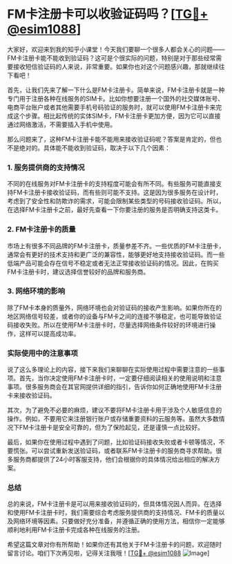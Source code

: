 # FM卡注册卡可以收验证码吗？[[TG💪+ @esim1088](https://t.me/s/esim1088)]

大家好，欢迎来到我的知乎小课堂！今天我们要聊一个很多人都会关心的问题——FM卡注册卡能不能收到验证码？这可是个很实际的问题，特别是对于那些经常需要接收短信验证码的人来说，非常重要。如果你也对这个问题感兴趣，那就继续往下看吧！

首先，让我们先来了解一下什么是FM卡注册卡。简单来说，FM卡注册卡就是一种专门用于注册各种在线服务的SIM卡。比如你想要注册一个国外的社交媒体账号、电商平台账户或者其他需要手机号码验证的服务时，就可以使用FM卡注册卡来完成这个步骤。相比起传统的实体SIM卡，FM卡注册卡更加方便，因为它可以直接通过网络激活，不需要插入手机中使用。

那么问题来了，这种FM卡注册卡能不能用来接收验证码呢？答案是肯定的，但也不是绝对的。具体能不能收到验证码，取决于以下几个因素：

### 1. **服务提供商的支持情况**
不同的在线服务对FM卡注册卡的支持程度可能会有所不同。有些服务可能直接支持FM卡注册卡接收验证码，而有些则可能不支持。这是因为很多服务在设计时，考虑到了安全性和防欺诈的需求，可能会限制某些类型的号码接收验证码。所以，在选择FM卡注册卡之前，最好先查看一下你要注册的服务是否明确支持这类卡。

### 2. **FM卡注册卡的质量**
市场上有很多不同品牌的FM卡注册卡，质量参差不齐。一些优质的FM卡注册卡，通常会有更好的技术支持和更广泛的兼容性，能够更好地支持接收验证码。而一些低端产品可能会存在信号不稳定或者无法正常接收验证码的情况。因此，在购买FM卡注册卡时，建议选择信誉较好的品牌和服务商。

### 3. **网络环境的影响**
除了FM卡本身的质量外，网络环境也会对验证码的接收产生影响。如果你所在的地区网络信号较差，或者你的设备与FM卡之间的连接不够稳定，也可能导致验证码接收失败。所以在使用FM卡注册卡时，尽量选择网络条件较好的环境进行操作，这样可以提高成功率。

### 实际使用中的注意事项

说了这么多理论上的内容，接下来我们来聊聊在实际使用过程中需要注意的一些事项。首先，当你决定使用FM卡注册卡时，一定要仔细阅读相关的使用说明和注意事项。很多服务商会在其官网提供详细的指引，告诉你如何正确地使用FM卡注册卡来接收验证码。

其次，为了避免不必要的麻烦，建议不要将FM卡注册卡用于涉及个人敏感信息的操作。例如，不要用它来注册银行账户或存储重要资料的云服务等。虽然大多数情况下FM卡注册卡是安全可靠的，但为了保险起见，还是谨慎一点比较好。

最后，如果你在使用过程中遇到了问题，比如验证码接收失败或者卡顿等情况，不要慌张。可以尝试重新发送验证码，或者联系FM卡注册卡的服务商寻求帮助。很多服务商都提供了24小时客服支持，他们会根据你的具体情况给出相应的解决方案。

### 总结

总的来说，FM卡注册卡是可以用来接收验证码的，但具体情况因人而异。在选择和使用FM卡注册卡时，我们需要综合考虑服务提供商的支持情况、FM卡的质量以及网络环境等因素。只要做好充分准备，并遵循正确的使用方法，相信你一定能够顺利地利用FM卡注册卡完成各种在线服务的注册。

希望这篇文章对你有所帮助！如果你还有其他关于FM卡注册卡的问题，欢迎随时留言讨论。咱们下次再见啦，记得关注我哦！[[TG💪+ @esim1088](https://t.me/s/esim1088) ![Image](https://i.postimg.cc/4NQfJmqS/Snipaste-2025-05-13-00-14-12.png)]